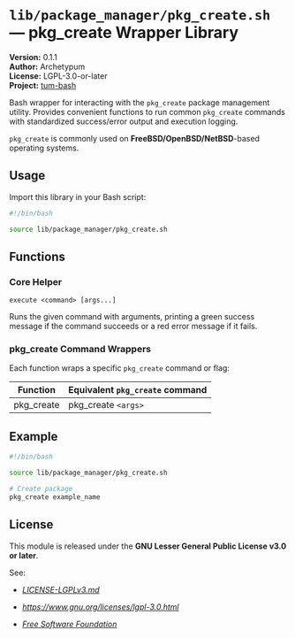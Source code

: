 # `lib/package_manager/pkg_create.sh` — pkg_create Wrapper Library

**Version:** 0.1.1  
**Author:** Archetypum  
**License:** LGPL-3.0-or-later  
**Project:** [tum-bash](https://github.com/Archetypum/tum-bash.git)

Bash wrapper for interacting with the `pkg_create` package management utility. Provides convenient functions to run common `pkg_create` commands with standardized success/error output and execution logging.

`pkg_create` is commonly used on **FreeBSD/OpenBSD/NetBSD**-based operating systems.

## Usage

Import this library in your Bash script:

```bash
#!/bin/bash

source lib/package_manager/pkg_create.sh
```

## Functions

### Core Helper

`execute <command> [args...]`

Runs the given command with arguments, printing a green success message if the command succeeds or a red error message if it fails.

### pkg_create Command Wrappers

Each function wraps a specific `pkg_create` command or flag:

| **Function** | **Equivalent `pkg_create` command** |
|--------------|-------------------------------------|
| pkg_create   | pkg_create `<args>`                 |

## Example

```bash
#!/bin/bash

source lib/package_manager/pkg_create.sh

# Create package
pkg_create example_name
```

## License

This module is released under the **GNU Lesser General Public License v3.0 or later**.

See:

- [_LICENSE-LGPLv3.md_](https://github.com/Archetypum/tum-bash/blob/master/LICENSE-LGPLv3.md)

- _https://www.gnu.org/licenses/lgpl-3.0.html_

- [_Free Software Foundation_](https://www.fsf.org/)
